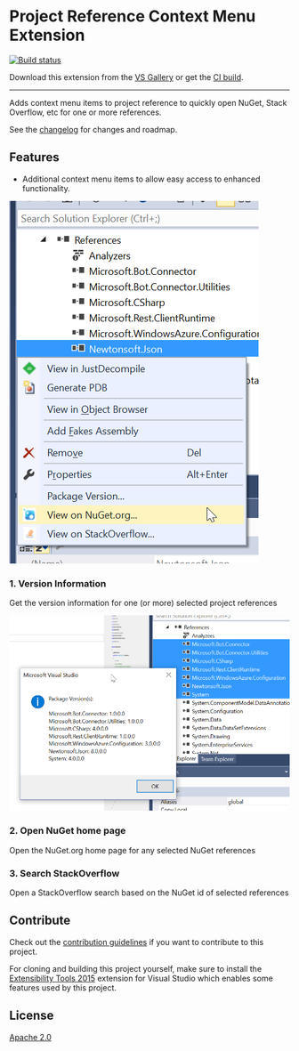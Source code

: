 # Project Reference Context Menu Extension

[![Build status](https://ci.appveyor.com/api/projects/status/b44718hbkq3mf99p?svg=true)](https://ci.appveyor.com/project/mburleigh/projectreferencecontextmenuextension)

Download this extension from the [VS Gallery](https://visualstudiogallery.msdn.microsoft.com/b2a3b8ac-2542-4415-91ed-daf4b0c9285b)
or get the [CI build](http://vsixgallery.com/extension/f8b219f9-f168-481a-b73b-b85d79eceb7b/).

---------------------------------------

Adds context menu items to project reference to quickly open NuGet, Stack Overflow, etc for one or more references.

See the [changelog](CHANGELOG.md) for changes and roadmap.

## Features

- Additional context menu items to allow easy access to enhanced functionality.

<img src="art/context-menu.png" alt="Context Menu" />


### 1. Version Information
Get the version information for one (or more) selected project references

<img src="art/version-information.png" alt="Version Information" />

### 2. Open NuGet home page
Open the NuGet.org home page for any selected NuGet references

### 3. Search StackOverflow
Open a StackOverflow search based on the NuGet id of selected references

## Contribute
Check out the [contribution guidelines](CONTRIBUTING.md)
if you want to contribute to this project.

For cloning and building this project yourself, make sure
to install the
[Extensibility Tools 2015](https://visualstudiogallery.msdn.microsoft.com/ab39a092-1343-46e2-b0f1-6a3f91155aa6)
extension for Visual Studio which enables some features
used by this project.

## License
[Apache 2.0](LICENSE)